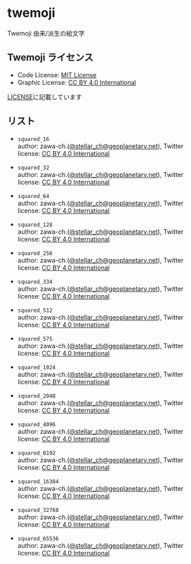 # twemoji

Twemoji 由来/派生の絵文字

## Twemoji ライセンス

- Code License: [MIT License](https://opensource.org/license/mit/)
- Graphic License: [CC BY 4.0 International](https://creativecommons.org/licenses/by/4.0/legalcode)

[LICENSE](LICENSE)に記載しています

## リスト

- `squared_16`\
  author: zawa-ch.([@stellar_ch@geoplanetary.net](https://geoplanetary.net/@stellar_ch)), Twitter\
  license: [CC BY 4.0 International](https://creativecommons.org/licenses/by/4.0/)

- `squared_32`\
  author: zawa-ch.([@stellar_ch@geoplanetary.net](https://geoplanetary.net/@stellar_ch)), Twitter\
  license: [CC BY 4.0 International](https://creativecommons.org/licenses/by/4.0/)

- `squared_64`\
  author: zawa-ch.([@stellar_ch@geoplanetary.net](https://geoplanetary.net/@stellar_ch)), Twitter\
  license: [CC BY 4.0 International](https://creativecommons.org/licenses/by/4.0/)

- `squared_128`\
  author: zawa-ch.([@stellar_ch@geoplanetary.net](https://geoplanetary.net/@stellar_ch)), Twitter\
  license: [CC BY 4.0 International](https://creativecommons.org/licenses/by/4.0/)

- `squared_256`\
  author: zawa-ch.([@stellar_ch@geoplanetary.net](https://geoplanetary.net/@stellar_ch)), Twitter\
  license: [CC BY 4.0 International](https://creativecommons.org/licenses/by/4.0/)

- `squared_334`\
  author: zawa-ch.([@stellar_ch@geoplanetary.net](https://geoplanetary.net/@stellar_ch)), Twitter\
  license: [CC BY 4.0 International](https://creativecommons.org/licenses/by/4.0/)

- `squared_512`\
  author: zawa-ch.([@stellar_ch@geoplanetary.net](https://geoplanetary.net/@stellar_ch)), Twitter\
  license: [CC BY 4.0 International](https://creativecommons.org/licenses/by/4.0/)

- `squared_575`\
  author: zawa-ch.([@stellar_ch@geoplanetary.net](https://geoplanetary.net/@stellar_ch)), Twitter\
  license: [CC BY 4.0 International](https://creativecommons.org/licenses/by/4.0/)

- `squared_1024`\
  author: zawa-ch.([@stellar_ch@geoplanetary.net](https://geoplanetary.net/@stellar_ch)), Twitter\
  license: [CC BY 4.0 International](https://creativecommons.org/licenses/by/4.0/)

- `squared_2048`\
  author: zawa-ch.([@stellar_ch@geoplanetary.net](https://geoplanetary.net/@stellar_ch)), Twitter\
  license: [CC BY 4.0 International](https://creativecommons.org/licenses/by/4.0/)

- `squared_4096`\
  author: zawa-ch.([@stellar_ch@geoplanetary.net](https://geoplanetary.net/@stellar_ch)), Twitter\
  license: [CC BY 4.0 International](https://creativecommons.org/licenses/by/4.0/)

- `squared_8192`\
  author: zawa-ch.([@stellar_ch@geoplanetary.net](https://geoplanetary.net/@stellar_ch)), Twitter\
  license: [CC BY 4.0 International](https://creativecommons.org/licenses/by/4.0/)

- `squared_16384`\
  author: zawa-ch.([@stellar_ch@geoplanetary.net](https://geoplanetary.net/@stellar_ch)), Twitter\
  license: [CC BY 4.0 International](https://creativecommons.org/licenses/by/4.0/)

- `squared_32768`\
  author: zawa-ch.([@stellar_ch@geoplanetary.net](https://geoplanetary.net/@stellar_ch)), Twitter\
  license: [CC BY 4.0 International](https://creativecommons.org/licenses/by/4.0/)

- `squared_65536`\
  author: zawa-ch.([@stellar_ch@geoplanetary.net](https://geoplanetary.net/@stellar_ch)), Twitter\
  license: [CC BY 4.0 International](https://creativecommons.org/licenses/by/4.0/)
